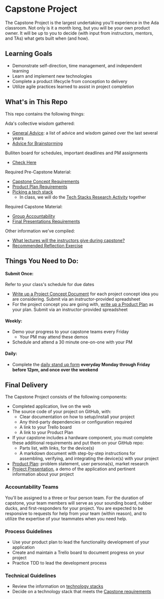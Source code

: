 # Capstone Project
The Capstone Project is the largest undertaking you'll experience in the Ada classroom. Not only is it a month long, but you will be your own product owner. It will be up to you to decide (with input from instructors, mentors, and TAs) what gets built when (and how).

## Learning Goals
- Demonstrate self-direction, time management, and independent learning
- Learn and implement new technologies
- Complete a product lifecycle from conception to delivery
- Utilize agile practices learned to assist in project completion

## What's in This Repo

This repo contains the following things:

Ada's collective wisdom gathered:
- [General Advice](advice.md): a list of advice and wisdom gained over the last several years
- [Advice for Brainstorming](brainstorming.md)

Bulliten board for schedules, important deadlines and PM assignments
- [Check Here](a-class-details.md)

Required Pre-Capstone Material:
- [Capstone Concept Requirements](concept.md)
- [Product Plan Requirements](product-plan.md)
- [Picking a tech stack](tech-stacks.md)
  - In class, we will do the [Tech Stacks Research Activity](tech-stack-research.md) together

Required Capstone Material:
- [Group Accountability](groups.md)
- [Final Presentations Requirements](presentation.md)

Other information we've compiled:
- [What lectures will the instructors give during capstone?](lectures.md)
- [Recommended Reflection Exercise](reflections.md)


## Things You Need to Do:

#### Submit Once:
Refer to your class's schedule for due dates
- [Write up a Project Concept Document](concept.md) for each project concept idea you are considering. Submit via an instructor-provided spreadsheet
- For the project concept you are going with, [write up a Product Plan](product-plan.md) as your plan. Submit via an instructor-provided spreadsheet

#### Weekly:
- Demo your progress to your capstone teams every Friday
  - Your PM may attend these demos
- Schedule and attend a 30 minute one-on-one with your PM

#### Daily:
- Complete the [daily stand up form]() __everyday Monday through Friday before 12pm, and once over the weekend__

## Final Delivery
The Capstone Project consists of the following components:
- Completed application, live on the web
- The source code of your project on GitHub, with:
  - Clear documentation on how to setup/install your project
  - Any third-party dependencies or configuration required
  - A link to your Trello board
  - A link to your Product Plan
- If your capstone includes a hardware component, you must complete these additional requirements and put them on your GitHub repo:
  - Parts list, with links, for the device(s)
  - A markdown document with step-by-step instructions for assembling, verifying, and integrating the device(s) with your project
- [Product Plan](product-plan.md): problem statement, user persona(s), market research
- [Project Presentation](presentation.md), a demo of the application and pertinent information about your project

### Accountability Teams
You'll be assigned to a three or four person team. For the duration of capstone, your team members will serve as your sounding board, rubber ducks, and first-responders for your project. You are expected to be responsive to requests for help from your team (within reason), and to utilize the expertise of your teammates when you need help.

### Process Guidelines
- Use your product plan to lead the functionality development of your application
- Create and maintain a Trello board to document progress on your project
- Practice TDD to lead the development process

### Technical Guidelines
- Review the information on [technology stacks](tech-stacks.md)
- Decide on a technology stack that meets the [Capstone requirements](tech-stacks.md#capstone-requirements)
